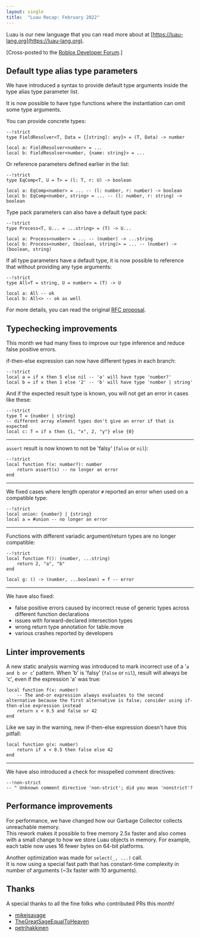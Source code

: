 ```yaml
---
layout: single
title:  "Luau Recap: February 2022"
---
```


Luau is our new language that you can read more about at [https://luau-lang.org](https://luau-lang.org).

[Cross-posted to the [Roblox Developer Forum](https://devforum.roblox.com/t/luau-recap-february-2022/).]

## Default type alias type parameters

We have introduced a syntax to provide default type arguments inside the type alias type parameter list.

It is now possible to have type functions where the instantiation can omit some type arguments.

You can provide concrete types:

```luau
--!strict
type FieldResolver<T, Data = {[string]: any}> = (T, Data) -> number

local a: FieldResolver<number> = ...
local b: FieldResolver<number, {name: string}> = ...
```

Or reference parameters defined earlier in the list:

```luau
--!strict
type EqComp<T, U = T> = (l: T, r: U) -> boolean

local a: EqComp<number> = ... -- (l: number, r: number) -> boolean
local b: EqComp<number, string> = ... -- (l: number, r: string) -> boolean
```

Type pack parameters can also have a default type pack:

```luau
--!strict
type Process<T, U... = ...string> = (T) -> U...

local a: Process<number> = ... -- (number) -> ...string
local b: Process<number, (boolean, string)> = ... -- (number) -> (boolean, string)
```

If all type parameters have a default type, it is now possible to reference that without providing any type arguments:

```luau
--!strict
type All<T = string, U = number> = (T) -> U

local a: All -- ok
local b: All<> -- ok as well
```

For more details, you can read the original [RFC proposal](https://github.com/Roblox/luau/blob/master/rfcs/syntax-default-type-alias-type-parameters.md).

## Typechecking improvements

This month we had many fixes to improve our type inference and reduce false positive errors.

if-then-else expression can now have different types in each branch:

```luau
--!strict
local a = if x then 5 else nil -- 'a' will have type 'number?'
local b = if x then 1 else '2' -- 'b' will have type 'number | string'
```

And if the expected result type is known, you will not get an error in cases like these:

```luau
--!strict
type T = {number | string}
-- different array element types don't give an error if that is expected
local c: T = if x then {1, "x", 2, "y"} else {0}
```

---

`assert` result is now known to not be 'falsy' (`false` or `nil`):

```luau
--!strict
local function f(x: number?): number
    return assert(x) -- no longer an error
end
```

---

We fixed cases where length operator `#` reported an error when used on a compatible type:

```luau
--!strict
local union: {number} | {string}
local a = #union -- no longer an error
```

---

Functions with different variadic argument/return types are no longer compatible:

```luau
--!strict
local function f(): (number, ...string)
    return 2, "a", "b"
end

local g: () -> (number, ...boolean) = f -- error
```

---

We have also fixed:

* false positive errors caused by incorrect reuse of generic types across different function declarations
* issues with forward-declared intersection types
* wrong return type annotation for table.move
* various crashes reported by developers

## Linter improvements

A new static analysis warning was introduced to mark incorrect use of a '`a and b or c`' pattern. When 'b' is 'falsy' (`false` or `nil`), result will always be 'c', even if the expression 'a' was true:

```luau
local function f(x: number)
    -- The and-or expression always evaluates to the second alternative because the first alternative is false; consider using if-then-else expression instead
    return x < 0.5 and false or 42
end
```

Like we say in the warning, new if-then-else expression doesn't have this pitfall:

```luau
local function g(x: number)
    return if x < 0.5 then false else 42
end
```

---

We have also introduced a check for misspelled comment directives:

```luau
--!non-strict
-- ^ Unknown comment directive 'non-strict'; did you mean 'nonstrict'?
```

## Performance improvements

For performance, we have changed how our Garbage Collector collects unreachable memory.  
This rework makes it possible to free memory 2.5x faster and also comes with a small change to how we store Luau objects in memory. For example, each table now uses 16 fewer bytes on 64-bit platforms.

Another optimization was made for `select(_, ...)` call.  
It is now using a special fast path that has constant-time complexity in number of arguments (~3x faster with 10 arguments).

## Thanks

A special thanks to all the fine folks who contributed PRs this month!

* [mikejsavage](https://github.com/mikejsavage)
* [TheGreatSageEqualToHeaven](https://github.com/TheGreatSageEqualToHeaven)
* [petrihakkinen](https://github.com/petrihakkinen)
